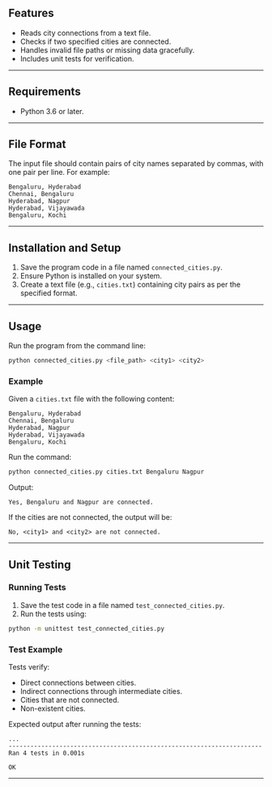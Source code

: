 
## Features
- Reads city connections from a text file.
- Checks if two specified cities are connected.
- Handles invalid file paths or missing data gracefully.
- Includes unit tests for verification.

---

## Requirements
- Python 3.6 or later.

---

## File Format
The input file should contain pairs of city names separated by commas, with one pair per line. For example:

```
Bengaluru, Hyderabad
Chennai, Bengaluru
Hyderabad, Nagpur
Hyderabad, Vijayawada
Bengaluru, Kochi
```

---

## Installation and Setup
1. Save the program code in a file named `connected_cities.py`.
2. Ensure Python is installed on your system.
3. Create a text file (e.g., `cities.txt`) containing city pairs as per the specified format.

---

## Usage
Run the program from the command line:

```bash
python connected_cities.py <file_path> <city1> <city2>
```

### Example
Given a `cities.txt` file with the following content:

```
Bengaluru, Hyderabad
Chennai, Bengaluru
Hyderabad, Nagpur
Hyderabad, Vijayawada
Bengaluru, Kochi
```

Run the command:

```bash
python connected_cities.py cities.txt Bengaluru Nagpur
```

Output:

```
Yes, Bengaluru and Nagpur are connected.
```

If the cities are not connected, the output will be:

```
No, <city1> and <city2> are not connected.
```

---

## Unit Testing
### Running Tests
1. Save the test code in a file named `test_connected_cities.py`.
2. Run the tests using:

```bash
python -m unittest test_connected_cities.py
```

### Test Example
Tests verify:
- Direct connections between cities.
- Indirect connections through intermediate cities.
- Cities that are not connected.
- Non-existent cities.

Expected output after running the tests:

```
...
----------------------------------------------------------------------
Ran 4 tests in 0.001s

OK
```

---


